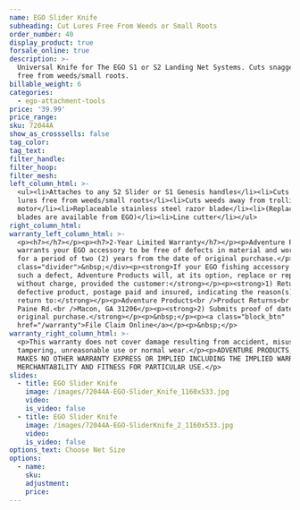 ```yaml
---
name: EGO Slider Knife
subheading: Cut Lures Free From Weeds or Small Roots
order_number: 40
display_product: true
forsale_online: true
description: >-
  Universal Knife for The EGO S1 or S2 Landing Net Systems. Cuts snagged lures
  free from weeds/small roots.
billable_weight: 6
categories:
  - ego-attachment-tools
price: '39.99'
price_range:
sku: 72044A
show_as_crosssells: false
tag_color:
tag_text:
filter_handle:
filter_hoop:
filter_mesh:
left_column_html: >-
  <ul><li>Attaches to any S2 Slider or S1 Genesis handles</li><li>Cuts snagged
  lures free from weeds/small roots</li><li>Cuts weeds away from trolling
  motor</li><li>Replaceable stainless steel razor blade</li><li>(Replacement
  blades are available from EGO)</li><li>Line cutter</li></ul>
right_column_html:
warranty_left_column_html: >-
  <p><h7></h7></p><p><h7>2-Year Limited Warranty</h7></p><p>Adventure Products
  warrants your EGO accessory to be free of defects in material and workmanship
  for a period of two (2) years from the date of original purchase.</p><div
  class="divider">&nbsp;</div><p><strong>If your EGO fishing accessory exhibits
  such a defect, Adventure Products will, at its option, replace or repair it
  without charge, provided the customer:</strong></p><p><strong>1) Returns the
  defective product, postage paid and insured, indicating the reason(s) for the
  return to:</strong></p><p>Adventure Products<br />Product Returns<br />889 Guy
  Paine Rd.<br />Macon, GA 31206</p><p><strong>2) Submits proof of date of
  original purchase.</strong></p><p>&nbsp;</p><p><a class="block_btn"
  href="/warranty">File Claim Online</a></p><p>&nbsp;</p>
warranty_right_column_html: >-
  <p>This warranty does not cover damage resulting from accident, misuse, abuse,
  tampering, unreasonable use or normal wear.</p><p>ADVENTURE PRODUCTS, INC.
  MAKES NO OTHER WARRANTY EXPRESS OR IMPLIED INCLUDING THE IMPLIED WARRANTIES OF
  MERCHANTABILITY AND FITNESS FOR PARTICULAR USE.</p>
slides:
  - title: EGO Slider Knife
    image: /images/72044A-EGO-Slider_Knife_1160x533.jpg
    video:
    is_video: false
  - title: EGO Slider Knife
    image: /images/72044A-EGO-SliderKnife_2_1160x533.jpg
    video:
    is_video: false
options_text: Choose Net Size
options:
  - name:
    sku:
    adjustment:
    price:
---
```

